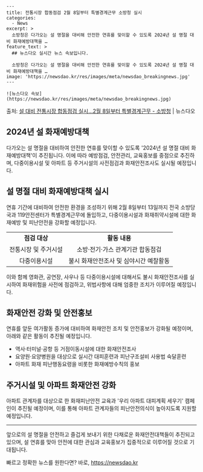     ---
    title: 전통시장 합동점검 2월 8일부터 특별경계근무 소방청 실시
    categories:
      - News
    excerpt: >
      소방청은 다가오는 설 명절을 대비해 안전한 연휴를 맞이할 수 있도록 2024년 설 명절 대비 화재예방대책을 …
    feature_text: >
      ## 뉴스다오 실시간 뉴스 속보입니다.
    
      소방청은 다가오는 설 명절을 대비해 안전한 연휴를 맞이할 수 있도록 2024년 설 명절 대비 화재예방대책을 …
    image: 'https://newsdao.kr/res/images/meta/newsdao_breakingnews.jpg'
    ---
    
    ![뉴스다오 속보](https://newsdao.kr/res/images/meta/newsdao_breakingnews.jpg)

<p>출처: <a href="https://newsdao.kr/3050" rel="dofollow">설 대비 전통시장 합동점검 실시…2월 8일부터 특별경계근무 - 소방청</a> | 뉴스다오</p>

<h2>2024년 설 화재예방대책</h2>

<p data-ke-size="size16">다가오는 설 명절을 대비하여 안전한 연휴를 맞이할 수 있도록 '2024년 설 명절 대비 화재예방대책'이 추진됩니다. 이에 따라 예방점검, 안전관리, 교육홍보를 중점으로 추진하며, 다중이용시설 및 아파트 등 주거시설의 사전점검과 화재안전조사도 실시될 예정입니다.</p>

<h2>설 명절 대비 화재예방대책 실시</h2>

<p data-ke-size="size16">연휴 기간에 대비하여 안전한 환경을 조성하기 위해 2월 8일부터 13일까지 전국 소방당국과 119안전센터가 특별경계근무에 돌입하고, 다중이용시설과 화재취약시설에 대한 화재예방 및 피난안전을 강화할 예정입니다.</p>

<table>
    <tr>
        <td style="text-align: center; height: 17px;"><b>점검 대상</b></td>
        <td style="text-align: center; height: 17px;"><b>활동 내용</b></td>
    </tr>
    <tr>
        <td style="text-align: center; height: 17px;">전통시장 및 주거시설</td>
        <td style="text-align: center; height: 17px;">소방·전기·가스 관계기관 합동점검</td>
    </tr>
    <tr>
        <td style="text-align: center; height: 17px;">다중이용시설</td>
        <td style="text-align: center; height: 17px;">불시 화재안전조사 및 심야시간 예찰활동</td>
    </tr>
</table>

<p data-ke-size="size16">이와 함께 영화관, 공연장, 사우나 등 다중이용시설에 대해서도 불시 화재안전조사를 실시하여 화재위험을 사전에 점검하고, 위법사항에 대해 엄중한 조치가 이루어질 예정입니다.</p>

<h2>화재안전 강화 및 안전홍보</h2>

<p data-ke-size="size16">연휴를 앞둔 여가활동 증가에 대비하여 화재안전 조치 및 안전홍보가 강화될 예정이며, 아래와 같은 활동이 추진될 예정입니다.</p>

<ul>
    <li>역사·터미널·공항 등 거점이동시설에 대한 화재안전조사</li>
    <li>요양원·요양병원을 대상으로 실시간 대피훈련과 피난구조설비 사용법 숙달훈련</li>
    <li>아파트 화재 피난행동요령을 비롯한 화재예방수칙의 홍보</li>
</ul>

<h2>주거시설 및 아파트 화재안전 강화</h2>

<p data-ke-size="size16">아파트 관계자를 대상으로 한 화재피난안전 교육과 '우리 아파트 대피계획 세우기' 캠페인이 추진될 예정이며, 이를 통해 아파트 관계자들의 피난안전의식이 높아지도록 지원할 예정입니다.</p>

<hr>

<p data-ke-size="size16">앞으로의 설 명절을 안전하고 즐겁게 보내기 위한 다채로운 화재안전대책들이 추진되고 있으며, 설 연휴를 맞아 안전에 대한 관심과 교육홍보가 집중적으로 이루어질 것으로 기대됩니다.</p> 

빠르고 정확한 뉴스를 원한다면? 바로, <a href="https://newsdao.kr" rel="dofollow">https://newsdao.kr</a>


    
